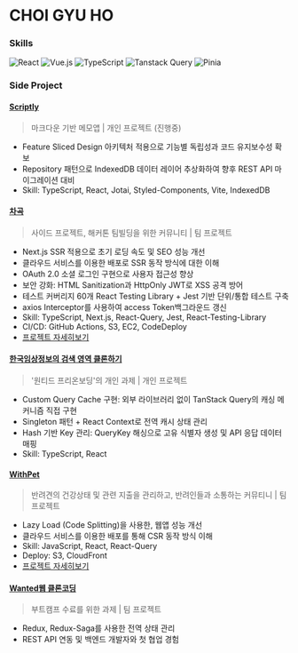 # CHOI GYU HO

### Skills
![React](https://img.shields.io/badge/react-%2320232a.svg?style=for-the-badge&logo=react&logoColor=%2361DAFB)
![Vue.js](https://img.shields.io/badge/vuejs-%2335495e.svg?style=for-the-badge&logo=vuedotjs&logoColor=%234FC08D)
![TypeScript](https://img.shields.io/badge/typescript-%23007ACC.svg?style=for-the-badge&logo=typescript&logoColor=white)
![Tanstack Query](https://img.shields.io/badge/-Tanstack%20Query-FF4154?style=for-the-badge&logo=react%20query&logoColor=white)
![Pinia](https://img.shields.io/badge/Pinia-%2335495e.svg?style=for-the-badge&logo=vuedotjs&logoColor=%234FC08D)
  
### Side Project
#### [Scriptly](https://github.com/cgh96/project-scriptly-front)
> 마크다운 기반 메모앱 | 개인 프로젝트 (진행중)
- Feature Sliced Design 아키텍처 적용으로 기능별 독립성과 코드 유지보수성 확보
- Repository 패턴으로 IndexedDB 데이터 레이어 추상화하여 향후 REST API 마이그레이션 대비
- Skill: TypeScript, React, Jotai, Styled-Components, Vite, IndexedDB

#### [차곡](https://github.com/Chagok-Integrated-for-DevProject/Chagok-Frontend)
> 사이드 프로젝트, 해커톤 팀빌딩을 위한 커뮤니티 | 팀 프로젝트
- Next.js SSR 적용으로 초기 로딩 속도 및 SEO 성능 개선
- 클라우드 서비스를 이용한 배포로 SSR 동작 방식에 대한 이해
- OAuth 2.0 소셜 로그인 구현으로 사용자 접근성 향상
- 보안 강화: HTML Sanitization과 HttpOnly JWT로 XSS 공격 방어
- 테스트 커버리지 60개 React Testing Library + Jest 기반 단위/통합 테스트 구축
- axios Interceptor를 사용하여 access Token백그라운드 갱신
- Skill: TypeScript, Next.js, React-Query, Jest, React-Testing-Library
- CI/CD: GitHub Actions, S3, EC2, CodeDeploy
- [프로젝트 자세히보기](https://crystalline-mail-047.notion.site/8381c51397564076b6a40cb7129d425c?pvs=74)

#### [한국임상정보의 검색 영역 클론하기](https://github.com/cgh96/wanted-preonboarding-frontend-individual-work)
> '원티드 프리온보딩'의 개인 과제 | 개인 프로젝트
- Custom Query Cache 구현: 외부 라이브러리 없이 TanStack Query의 캐싱 메커니즘 직접 구현
- Singleton 패턴 + React Context로 전역 캐시 상태 관리
- Hash 기반 Key 관리: QueryKey 해싱으로 고유 식별자 생성 및 API 응답 데이터 매핑
- Skill: TypeScript, React

#### [WithPet](https://github.com/With-Pet-Project/With-Pet-FE)
> 반려견의 건강상태 및 관련 지출을 관리하고, 반려인들과 소통하는 커뮤티니 | 팀 프로젝트
- Lazy Load (Code Splitting)을 사용한, 웹앱 성능 개선
- 클라우드 서비스를 이용한 배포를 통해 CSR 동작 방식 이해
- Skill: JavaScript, React, React-Query
- Deploy: S3, CloudFront
- [프로젝트 자세히보기](https://crystalline-mail-047.notion.site/WithPet-55bee9e1c283410aa053c8e8581f3fd4?source=copy_link)

#### [Wanted웹 클론코딩](https://github.com/cgh96/Wanted_Clone_WEB)
> 부트캠프 수료를 위한 과제 | 팀 프로젝트
- Redux, Redux-Saga를 사용한 전역 상태 관리
- REST API 연동 및 백엔드 개발자와 첫 협업 경험
